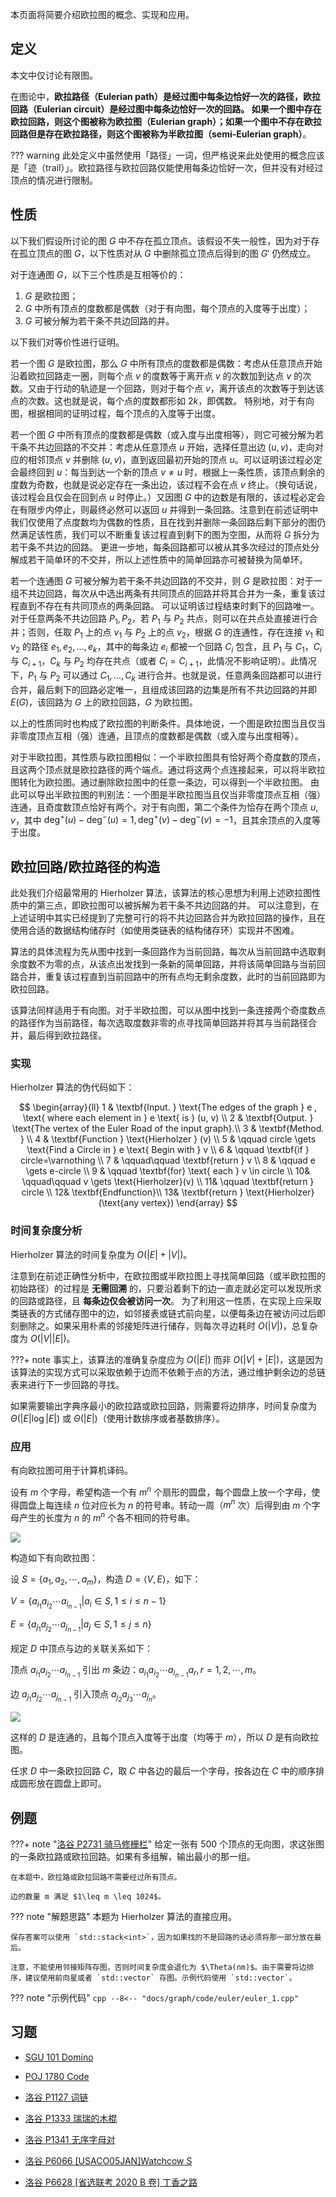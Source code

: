本页面将简要介绍欧拉图的概念、实现和应用。

## 定义

本文中仅讨论有限图。

在图论中，**欧拉路径（Eulerian path）**是经过图中每条边恰好一次的路径，**欧拉回路（Eulerian circuit）**是经过图中每条边恰好一次的回路。
如果一个图中存在欧拉回路，则这个图被称为**欧拉图（Eulerian graph）**；如果一个图中不存在欧拉回路但是存在欧拉路径，则这个图被称为**半欧拉图（semi-Eulerian graph）**。

??? warning
    此处定义中虽然使用「路径」一词，但严格说来此处使用的概念应该是「迹（trail）」。欧拉路径与欧拉回路仅能使用每条边恰好一次，但并没有对经过顶点的情况进行限制。

## 性质

以下我们假设所讨论的图 $G$ 中不存在孤立顶点。该假设不失一般性，因为对于存在孤立顶点的图 $G$，以下性质对从 $G$ 中删除孤立顶点后得到的图 $G'$ 仍然成立。

对于连通图 $G$，以下三个性质是互相等价的：

1.  $G$ 是欧拉图；
2.  $G$ 中所有顶点的度数都是偶数（对于有向图，每个顶点的入度等于出度）；
3.  $G$ 可被分解为若干条不共边回路的并。

以下我们对等价性进行证明。

若一个图 $G$ 是欧拉图，那么 $G$ 中所有顶点的度数都是偶数：考虑从任意顶点开始沿着欧拉回路走一圈，则每个点 $v$ 的度数等于离开点 $v$ 的次数加到达点 $v$ 的次数。又由于行动的轨迹是一个回路，则对于每个点 $v$，离开该点的次数等于到达该点的次数。这也就是说，每个点的度数都形如 $2k$，即偶数。
特别地，对于有向图，根据相同的证明过程，每个顶点的入度等于出度。

若一个图 $G$ 中所有顶点的度数都是偶数（或入度与出度相等），则它可被分解为若干条不共边回路的不交并：考虑从任意顶点 $u$ 开始，选择任意出边 $(u, v)$，走向对应的相邻顶点 $v$ 并删除 $(u, v)$，直到返回最初开始的顶点 $u$。可以证明该过程必定会最终回到 $u$：每当到达一个新的顶点 $v \neq u$ 时，根据上一条性质，该顶点剩余的度数为奇数，也就是说必定存在一条出边，该过程不会在点 $v$ 终止。（换句话说，该过程会且仅会在回到点 $u$ 时停止。）又因图 $G$ 中的边数是有限的，该过程必定会在有限步内停止，则最终必然可以返回 $u$ 并得到一条回路。注意到在前述证明中我们仅使用了点度数均为偶数的性质，且在找到并删除一条回路后剩下部分的图仍然满足该性质，我们可以不断重复该过程直到剩下的图为空图，从而将 $G$ 拆分为若干条不共边的回路。
更进一步地，每条回路都可以被从其多次经过的顶点处分解成若干简单环的不交并，所以上述性质中的简单回路亦可被替换为简单环。

若一个连通图 $G$ 可被分解为若干条不共边回路的不交并，则 $G$ 是欧拉图：对于一组不共边回路，每次从中选出两条有共同顶点的回路并将其合并为一条，重复该过程直到不存在有共同顶点的两条回路。
可以证明该过程结束时剩下的回路唯一。对于任意两条不共边回路 $P_1, P_2$，若 $P_1$ 与 $P_2$ 共点，则可以在共点处直接进行合并；否则，任取 $P_1$ 上的点 $v_1$ 与 $P_2$ 上的点 $v_2$，根据 $G$ 的连通性，存在连接 $v_1$ 和 $v_2$ 的路径 $e_1, e_2, \ldots, e_k$，其中的每条边 $e_i$ 都被一个回路 $C_i$ 包含，且 $P_1$ 与 $C_1$，$C_i$ 与 $C_{i+1}$，$C_k$ 与 $P_2$ 均存在共点（或者 $C_i = C_{i+1}$，此情况不影响证明）。此情况下，$P_1$ 与 $P_2$ 可以通过 $C_1, \ldots, C_k$ 进行合并。也就是说，任意两条回路都可以进行合并，最后剩下的回路必定唯一，且组成该回路的边集是所有不共边回路的并即 $E(G)$，该回路为 $G$ 上的欧拉回路，$G$ 为欧拉图。

以上的性质同时也构成了欧拉图的判断条件。具体地说，一个图是欧拉图当且仅当非零度顶点互相（强）连通，且顶点的度数都是偶数（或入度与出度相等）。

对于半欧拉图，其性质与欧拉图相似：一个半欧拉图具有恰好两个奇度数的顶点，且这两个顶点就是欧拉路径的两个端点。通过将这两个点连接起来，可以将半欧拉图转化为欧拉图。通过删除欧拉图中的任意一条边，可以得到一个半欧拉图。
由此可以导出半欧拉图的判别法：一个图是半欧拉图当且仅当非零度顶点互相（强）连通，且奇度数顶点恰好有两个。对于有向图，第二个条件为恰存在两个顶点 $u, v$，其中 $\deg^+(u) - \deg^-(u) = 1, \deg^+(v) - \deg^-(v) = -1$，且其余顶点的入度等于出度。

## 欧拉回路/欧拉路径的构造

此处我们介绍最常用的 Hierholzer 算法，该算法的核心思想为利用上述欧拉图性质中的第三点，即欧拉图可以被拆解为若干条不共边回路的并。
可以注意到，在上述证明中其实已经提到了完整可行的将不共边回路合并为欧拉回路的操作，且在使用合适的数据结构储存时（如使用类链表的结构储存环）实现并不困难。

算法的具体流程为先从图中找到一条回路作为当前回路，每次从当前回路中选取剩余度数不为零的点，从该点出发找到一条新的简单回路，并将该简单回路与当前回路合并，重复该过程直到当前回路中的所有点均无剩余度数，此时的当前回路即为欧拉回路。

该算法同样适用于有向图。对于半欧拉图，可以从图中找到一条连接两个奇度数点的路径作为当前路径，每次选取度数非零的点寻找简单回路并将其与当前路径合并，最后得到欧拉路径。

### 实现

Hierholzer 算法的伪代码如下：

$$
\begin{array}{ll}
1 &  \textbf{Input. } \text{The edges of the graph } e , \text{ where each element in } e \text{ is } (u, v) \\
2 &  \textbf{Output. } \text{The vertex of the Euler Road of the input graph}.\\
3 &  \textbf{Method. } \\
4 &  \textbf{Function } \text{Hierholzer } (v) \\
5 &  \qquad circle \gets \text{Find a Circle in } e \text{ Begin with } v \\
6 &  \qquad \textbf{if } circle=\varnothing \\
7 &  \qquad\qquad \textbf{return } v \\
8 &  \qquad e \gets e-circle \\
9 &  \qquad \textbf{for} \text{ each } v \in circle \\
10&  \qquad\qquad v \gets \text{Hierholzer}(v) \\
11&  \qquad \textbf{return } circle \\
12&  \textbf{Endfunction}\\
13&  \textbf{return } \text{Hierholzer}(\text{any vertex})
\end{array}
$$

### 时间复杂度分析

Hierholzer 算法的时间复杂度为 $O(|E| + |V|)$。

注意到在前述正确性分析中，在欧拉图或半欧拉图上寻找简单回路（或半欧拉图的初始路径）的过程是 **无需回溯** 的，只要沿着剩下的边一直走就必定可以发现所求的回路或路径，且 **每条边仅会被访问一次**。
为了利用这一性质，在实现上应采取类链表的方式储存图中的边，如邻接表或链式前向星，以便每条边在被访问过后即刻删除之。如果采用朴素的邻接矩阵进行储存，则每次寻边耗时 $O(|V|)$，总复杂度为 $O(|V||E|)$。

???+ note
    事实上，该算法的准确复杂度应为 $O(|E|)$ 而非 $O(|V| + |E|)$，这是因为该算法的实现方式可以采取依赖于边而不依赖于点的方法，通过维护剩余边的总链表来进行下一步回路的寻找。

如果需要输出字典序最小的欧拉路或欧拉回路，则需要将边排序，时间复杂度为 $\Theta(|E|\log |E|)$ 或 $\Theta(|E|)$（使用计数排序或者基数排序）。

### 应用

有向欧拉图可用于计算机译码。

设有 $m$ 个字母，希望构造一个有 $m^n$ 个扇形的圆盘，每个圆盘上放一个字母，使得圆盘上每连续 $n$ 位对应长为 $n$ 的符号串。转动一周（$m^n$ 次）后得到由 $m$ 个字母产生的长度为 $n$ 的 $m^n$ 个各不相同的符号串。

![](images/euler1.svg)

构造如下有向欧拉图：

设 $S = \{a_1, a_2, \cdots, a_m\}$，构造 $D=\langle V, E\rangle$，如下：

$V = \{a_{i_1}a_{i_2}\cdots a_{i_{n-1}} |a_i \in S, 1 \leq i \leq n - 1 \}$

$E = \{a_{j_1}a_{j_2}\cdots a_{j_{n-1}}|a_j \in S, 1 \leq j \leq n\}$

规定 $D$ 中顶点与边的关联关系如下：

顶点 $a_{i_1}a_{i_2}\cdots a_{i_{n-1}}$ 引出 $m$ 条边：$a_{i_1}a_{i_2}\cdots a_{i_{n-1}}a_r, r=1, 2, \cdots, m$。

边 $a_{j_1}a_{j_2}\cdots a_{j_{n-1}}$ 引入顶点 $a_{j_2}a_{j_3}\cdots a_{j_{n}}$。

![](images/euler2.svg)

这样的 $D$ 是连通的，且每个顶点入度等于出度（均等于 $m$），所以 $D$ 是有向欧拉图。

任求 $D$ 中一条欧拉回路 $C$，取 $C$ 中各边的最后一个字母，按各边在 $C$ 中的顺序排成圆形放在圆盘上即可。

## 例题

???+ note "[洛谷 P2731 骑马修栅栏](https://www.luogu.com.cn/problem/P2731)"
    给定一张有 500 个顶点的无向图，求这张图的一条欧拉路或欧拉回路。如果有多组解，输出最小的那一组。
    
    在本题中，欧拉路或欧拉回路不需要经过所有顶点。
    
    边的数量 m 满足 $1\leq m \leq 1024$。

??? note "解题思路"
    本题为 Hierholzer 算法的直接应用。
    
    保存答案可以使用 `std::stack<int>`，因为如果找的不是回路的话必须将那一部分放在最后。
    
    注意，不能使用邻接矩阵存图，否则时间复杂度会退化为 $\Theta(nm)$。由于需要将边排序，建议使用前向星或者 `std::vector` 存图。示例代码使用 `std::vector`。

??? note "示例代码"
    ```cpp
    --8<-- "docs/graph/code/euler/euler_1.cpp"
    ```

## 习题

-   [SGU 101 Domino](https://codeforces.com/problemsets/acmsguru/problem/99999/101)

-   [POJ 1780 Code](http://poj.org/problem?id=1780)

-   [洛谷 P1127 词链](https://www.luogu.com.cn/problem/P1127)

-   [洛谷 P1333 瑞瑞的木棍](https://www.luogu.com.cn/problem/P1333)

-   [洛谷 P1341 无序字母对](https://www.luogu.com.cn/problem/P1341)

-   [洛谷 P6066 \[USACO05JAN\]Watchcow S](https://www.luogu.com.cn/problem/P6066)

-   [洛谷 P6628 \[省选联考 2020 B 卷\] 丁香之路](https://www.luogu.com.cn/problem/P6628)
